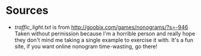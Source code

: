 # Sources

 * *traffic_light.txt* is from
   http://goobix.com/games/nonograms/?s=-946 Taken without permission
   because I'm a horrible person and really hope they don't mind me
   taking a single example to exercise it with. It's a fun site, if
   you want online nonogram time-wasting, go there!
